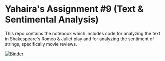 # Yahaira's Assignment #9 (Text & Sentimental Analysis) 

This repo contains the notebook which includes code for analyzing the text in Shakespeare's Romeo & Juliet play and for analyzing the sentiment of strings, specifically movie reviews.

[![Binder](https://mybinder.org/badge_logo.svg)](https://mybinder.org/v2/gh/yahairaycortez/Assignment9/HEAD)


